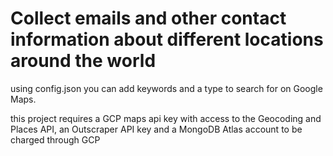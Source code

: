 # Collect emails and other contact information about different locations around the world

using config.json you can add keywords and a type to search for on Google Maps.

this project requires a GCP maps api key with access to the Geocoding and Places API, an Outscraper API key and a MongoDB Atlas account to be charged through GCP
